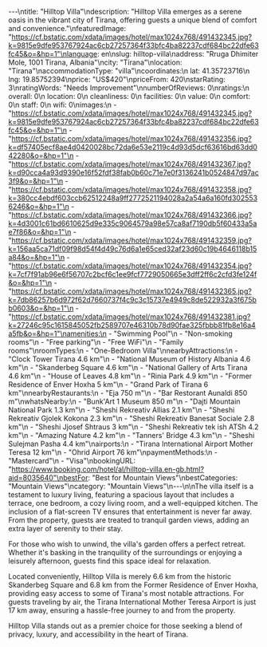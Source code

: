 ---\ntitle: "Hilltop Villa"\ndescription: "Hilltop Villa emerges as a serene oasis in the vibrant city of Tirana, offering guests a unique blend of comfort and convenience."\nfeaturedImage: "https://cf.bstatic.com/xdata/images/hotel/max1024x768/491432345.jpg?k=9815e9dfe953767924ac6cb27257364f33bfc4ba82237cdf684bc22dfe63fc45&o=&hp=1"\nlanguage: en\nslug: hilltop-villa\naddress: "Rruga Dhimiter Mole, 1001 Tirana, Albania"\ncity: "Tirana"\nlocation: "Tirana"\naccommodationType: "villa"\ncoordinates:\n  lat: 41.35723716\n  lng: 19.85752394\nprice: "US$420"\npriceFrom: 420\nstarRating: 3\nratingWords: "Needs Improvement"\nnumberOfReviews: 0\nratings:\n  overall: 0\n  location: 0\n  cleanliness: 0\n  facilities: 0\n  value: 0\n  comfort: 0\n  staff: 0\n  wifi: 0\nimages:\n  - "https://cf.bstatic.com/xdata/images/hotel/max1024x768/491432345.jpg?k=9815e9dfe953767924ac6cb27257364f33bfc4ba82237cdf684bc22dfe63fc45&o=&hp=1"\n  - "https://cf.bstatic.com/xdata/images/hotel/max1024x768/491432356.jpg?k=df57405ecf8ae4d0420028bc72da6e53e2119c4d93d5dcf63616bd63dd042280&o=&hp=1"\n  - "https://cf.bstatic.com/xdata/images/hotel/max1024x768/491432367.jpg?k=d90cca4a93d9390e16f52fdf38fab0b60c71e7e0f3136241b0524847d97ac3f9&o=&hp=1"\n  - "https://cf.bstatic.com/xdata/images/hotel/max1024x768/491432358.jpg?k=380cc4ebdf603ccb62512248a9ff2772521194028a2a54a6a160fd3025536246&o=&hp=1"\n  - "https://cf.bstatic.com/xdata/images/hotel/max1024x768/491432366.jpg?k=4d3001c61bd6610625d9e335c9064579a98e57ca8af7190db5f60433a5ae7f86&o=&hp=1"\n  - "https://cf.bstatic.com/xdata/images/hotel/max1024x768/491432359.jpg?k=156aa5ca71df09f98d54f4d49c76d6a1e65ced32af23d60c19b4646118b15a84&o=&hp=1"\n  - "https://cf.bstatic.com/xdata/images/hotel/max1024x768/491432354.jpg?k=7cf7f91ab96e6f56707c2bcf6c1ee9fcf7729050665e3dff2ff6c2cfd3fe124f&o=&hp=1"\n  - "https://cf.bstatic.com/xdata/images/hotel/max1024x768/491432365.jpg?k=7db86257b6d972f62d7660737f4c9c3c15737e4949c8de522932a3f675bb0603&o=&hp=1"\n  - "https://cf.bstatic.com/xdata/images/hotel/max1024x768/491432381.jpg?k=27246c95c1615845052fb2589707e46310b78d90fae325fbbb81fb8e16a4a5fb&o=&hp=1"\namenities:\n  - "Swimming Pool"\n  - "Non-smoking rooms"\n  - "Free parking"\n  - "Free WiFi"\n  - "Family rooms"\nroomTypes:\n  - "One-Bedroom Villa"\nnearbyAttractions:\n  - "Clock Tower Tirana 4.6 km"\n  - "National Museum of History Albania 4.6 km"\n  - "Skanderbeg Square 4.6 km"\n  - "National Gallery of Arts Tirana 4.6 km"\n  - "House of Leaves 4.8 km"\n  - "Rinia Park 4.9 km"\n  - "Former Residence of Enver Hoxha 5 km"\n  - "Grand Park of Tirana 6 km"\nnearbyRestaurants:\n  - "Eja 750 m"\n  - "Bar Restorant Aunaldi 850 m"\nwhatsNearby:\n  - "Bunk'Art 1 Museum 850 m"\n  - "Dajti Mountain National Park 1.3 km"\n  - "Sheshi Rekreativ Allias 2.1 km"\n  - "Sheshi Rekreativ Gjolek Kokona 2.3 km"\n  - "Sheshi Rekreativ Banesat Sociale 2.8 km"\n  - "Sheshi Jjosef Shtraus 3 km"\n  - "Sheshi Rekreativ tek ish ATSh 4.2 km"\n  - "Amazing Nature 4.2 km"\n  - "Tanners' Bridge 4.3 km"\n  - "Sheshi Sulejman Pasha 4.4 km"\nairports:\n  - "Tirana International Airport Mother Teresa 12 km"\n  - "Ohrid Airport 76 km"\npaymentMethods:\n  - "Mastercard"\n  - "Visa"\nbookingURL: "https://www.booking.com/hotel/al/hilltop-villa.en-gb.html?aid=8035640"\nbestFor: "Best for Mountain Views"\nbestCategories: "Mountain Views"\ncategory: "Mountain Views"\n---\n\nThe villa itself is a testament to luxury living, featuring a spacious layout that includes a terrace, one bedroom, a cozy living room, and a well-equipped kitchen. The inclusion of a flat-screen TV ensures that entertainment is never far away. From the property, guests are treated to tranquil garden views, adding an extra layer of serenity to their stay.

For those who wish to unwind, the villa's garden offers a perfect retreat. Whether it's basking in the tranquility of the surroundings or enjoying a leisurely afternoon, guests find this space ideal for relaxation.

Located conveniently, Hilltop Villa is merely 6.6 km from the historic Skanderbeg Square and 6.8 km from the Former Residence of Enver Hoxha, providing easy access to some of Tirana's most notable attractions. For guests traveling by air, the Tirana International Mother Teresa Airport is just 17 km away, ensuring a hassle-free journey to and from the property.

Hilltop Villa stands out as a premier choice for those seeking a blend of privacy, luxury, and accessibility in the heart of Tirana.